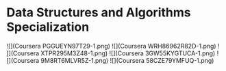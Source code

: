 # Data Structures and Algorithms Specialization
![](Coursera PGGUEYN97T29-1.png)
![](Coursera WRH86962R82D-1.png)
![](Coursera XTPR295M3Z48-1.png)
![](Coursera 3GW55KYGTUCA-1.png)
![](Coursera 9M8RT6MLVR5Z-1.png)
![](Coursera 58CZE79YMFUQ-1.png)
